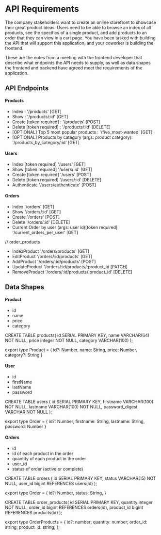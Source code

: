 # API Requirements
The company stakeholders want to create an online storefront to showcase their great product ideas. Users need to be able to browse an index of all products, see the specifics of a single product, and add products to an order that they can view in a cart page. You have been tasked with building the API that will support this application, and your coworker is building the frontend.

These are the notes from a meeting with the frontend developer that describe what endpoints the API needs to supply, as well as data shapes the frontend and backend have agreed meet the requirements of the application. 

## API Endpoints
#### Products
- Index :                   '/products' [GET]
- Show :                    '/products/:id' [GET]
- Create [token required] : '/products' [POST]
- Delete [token required] : '/products/:id' [DELETE]
- [OPTIONAL] Top 5 most popular products : 
                            '/five_most-wanted' [GET]
- [OPTIONAL] Products by category (args: product category): 
                            '/products_by_category/:id' [GET]

#### Users
- Index [token required]    '/users' [GET]
- Show [token required]     '/users/:id' [GET]
- Create [token required]   '/users' [POST]
- Delete [token required]   '/users/:id' [DELETE]
- Authenticate              '/users/authenticate' [POST]

#### Orders
- Index                     '/orders' [GET]
- Show                      '/orders/:id' [GET]
- Create                    '/orders' [POST]
- Delete                       '/orders/:id' [DELETE]
- Current Order by user (args: user id)[token required] 
                            '/current_orders_per_user' [GET]

// order_products
- IndexProduct              '/orders/products' [GET]
- EditProduct               '/orders/:id/products' [GET]
- AddProduct                '/orders/:id/products' [POST]
- UpdateProduct                '/orders/:id/products/:product_id [PATCH]
- RemoveProduct             '/orders/:id/products/:product_id' [DELETE]

## Data Shapes
#### Product
-  id
- name
- price
- category

CREATE TABLE products(
    id SERIAL PRIMARY KEY,
    name VARCHAR(64) NOT NULL,
    price integer NOT NULL,
    category VARCHAR(100)
);

export type Product = {
    id?: Number,
    name: String,
    price: Number,
    category?: String
}

#### User
- id
- firstName
- lastName
- password

CREATE TABLE users (
    id SERIAL PRIMARY KEY,
    firstname VARCHAR(100) NOT NULL,
    lastname VARCHAR(100) NOT NULL,
    password_digest VARCHAR NOT NULL
);

export type Order = {
    id?: Number,
    firstname: String,
    lastname: String,
    password: Number
}

#### Orders
- id
- id of each product in the order
- quantity of each product in the order
- user_id
- status of order (active or complete)

CREATE TABLE orders (
    id SERIAL PRIMARY KEY,
    status VARCHAR(15) NOT NULL,
    user_id bigint REFERENCES users(id)
);

export type Order = {
    id?: Number,
    status: String,
}

CREATE TABLE order_products(
    id SERIAL PRIMARY KEY,
    quantity integer NOT NULL,
    order_id bigint REFERENCES orders(id),
    product_id bigint REFERENCES products(id)
);

export type OrderProducts = {
  id?: number;
  quantity: number;
  order_id: string;
  product_id: string;
};

